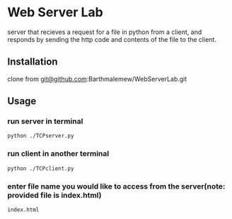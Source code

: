 # Web Server Lab
server that recieves a request for a file in python from a client,
and responds by sending the http code and contents of the file to the client. 

## Installation
clone from git@github.com:Barthmalemew/WebServerLab.git

## Usage

### run server in terminal
``` 
python ./TCPserver.py
```

### run client in another terminal
``` 
python ./TCPclient.py
```

### enter file name you would like to access from the server(note: provided file is index.html)
``` 
index.html
```


